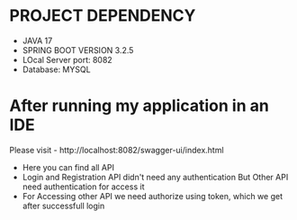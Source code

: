 # PROJECT DEPENDENCY
- JAVA 17
- SPRING BOOT VERSION 3.2.5
- LOcal Server port: 8082
- Database: MYSQL

# After running my application in an IDE

Please visit - http://localhost:8082/swagger-ui/index.html

- Here you can find all API
- Login and Registration API didn't need any authentication But Other API need authentication for access it
- For Accessing other API we need authorize using token, which we get after successfull login

